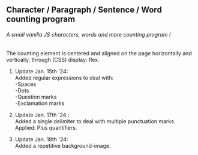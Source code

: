 <h2>Character / Paragraph / Sentence / Word counting program</h2>

<h6>A small vanilla JS characters, words and more counting program !</h6>

The counting element is centered and aligned on the page horizontally and vertically, through (CSS) display: flex.

1. Update Jan. 15th '24:</br>
Added regular expressions to deal with:</br>
  -Spaces</br>
  -Dots</br>
  -Question marks</br>
  -Exclamation marks</br>

2. Update Jan. 17th '24 :</br>
Added a single delimiter to deal with multiple punctuation marks.</br>
Applied: Plus quantifiers.</br>

3. Update Jan. 18th '24:</br>
Added a repetitive background-image.</br>
